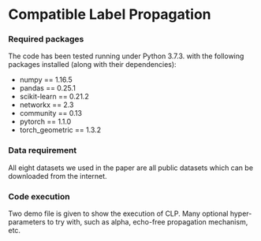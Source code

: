 # Compatible Label Propagation

### Required packages
The code has been tested running under Python 3.7.3. with the following packages installed (along with their dependencies):

- numpy == 1.16.5
- pandas == 0.25.1
- scikit-learn == 0.21.2
- networkx == 2.3
- community == 0.13
- pytorch == 1.1.0
- torch_geometric == 1.3.2

### Data requirement
All eight datasets we used in the paper are all public datasets which can be downloaded from the internet.

### Code execution
Two demo file is given to show the execution of CLP. 
Many optional hyper-parameters to try with, such as alpha, echo-free propagation mechanism, etc.   
